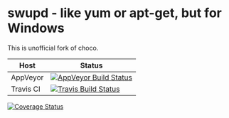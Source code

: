 # swupd - like yum or apt-get, but for Windows

This is unofficial fork of choco.

Host  | Status
------------- | -------------
AppVeyor | [![AppVeyor Build Status](https://ci.appveyor.com/api/projects/status/44so8j4tsi0k2bx0?svg=true)](https://ci.appveyor.com/project/tapika/swupd/branch/master) 
Travis CI | [![Travis Build Status](https://travis-ci.org/tapika/swupd.svg?branch=master)](https://travis-ci.org/github/tapika/swupd)

[![Coverage Status](https://coveralls.io/repos/github/tapika/swupd/badge.svg?branch=master)](https://coveralls.io/github/tapika/swupd?branch=master)

